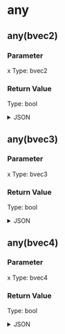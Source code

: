 # any

## any(bvec2)

### Parameter

x
  Type: bvec2

### Return Value

  Type: bool

<details><summary>JSON</summary>

```
{
  "Type": "any(bvec2)",
  "Name": "any(bvec2)",
  "Category": 1,
  "InputPins": [
    {
      "Connection": null,
      "Id": "x",
      "Type": "bvec2"
    }
  ],
  "OutputPins": [
    {
      "Id": "",
      "Type": "bool"
    }
  ]
}
```

</details>

## any(bvec3)

### Parameter

x
  Type: bvec3

### Return Value

  Type: bool

<details><summary>JSON</summary>

```
{
  "Type": "any(bvec3)",
  "Name": "any(bvec3)",
  "Category": 1,
  "InputPins": [
    {
      "Connection": null,
      "Id": "x",
      "Type": "bvec3"
    }
  ],
  "OutputPins": [
    {
      "Id": "",
      "Type": "bool"
    }
  ]
}
```

</details>

## any(bvec4)

### Parameter

x
  Type: bvec4

### Return Value

  Type: bool

<details><summary>JSON</summary>

```
{
  "Type": "any(bvec4)",
  "Name": "any(bvec4)",
  "Category": 1,
  "InputPins": [
    {
      "Connection": null,
      "Id": "x",
      "Type": "bvec4"
    }
  ],
  "OutputPins": [
    {
      "Id": "",
      "Type": "bool"
    }
  ]
}
```

</details>

